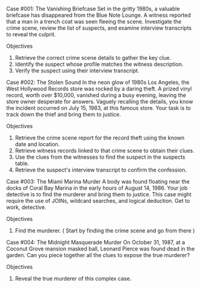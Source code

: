 Case #001: The Vanishing Briefcase
Set in the gritty 1980s, a valuable briefcase has disappeared from the Blue Note Lounge. A witness reported that a man in a trench coat was seen fleeing the scene. Investigate the crime scene, review the list of suspects, and examine interview transcripts to reveal the culprit.

Objectives
1. Retrieve the correct crime scene details to gather the key clue.
2. Identify the suspect whose profile matches the witness description.
3. Verify the suspect using their interview transcript.

Case #002: The Stolen Sound
In the neon glow of 1980s Los Angeles, the West Hollywood Records store was rocked by a daring theft. A prized vinyl record, worth over $10,000, vanished during a busy evening, leaving the store owner desperate for answers. Vaguely recalling the details, you know the incident occurred on July 15, 1983, at this famous store. Your task is to track down the thief and bring them to justice.

Objectives
1. Retrieve the crime scene report for the record theft using the known date and location.
2. Retrieve witness records linked to that crime scene to obtain their clues.
3. Use the clues from the witnesses to find the suspect in the suspects table.
4. Retrieve the suspect's interview transcript to confirm the confession.

Case #003: The Miami Marina Murder
A body was found floating near the docks of Coral Bay Marina in the early hours of August 14, 1986. Your job detective is to find the murderer and bring them to justice. This case might require the use of JOINs, wildcard searches, and logical deduction. Get to work, detective.

Objectives
1. Find the murderer. ( Start by finding the crime scene and go from there )

Case #004: The Midnight Masquerade Murder
On October 31, 1987, at a Coconut Grove mansion masked ball, Leonard Pierce was found dead in the garden. Can you piece together all the clues to expose the true murderer?

Objectives
1. Reveal the true murderer of this complex case.
